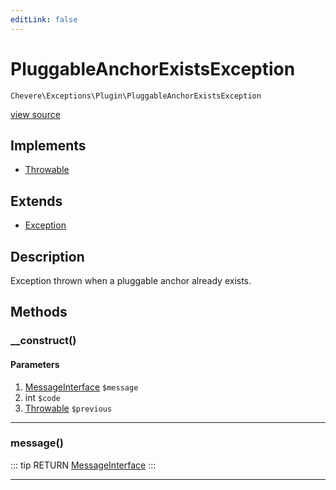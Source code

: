 ```yaml
---
editLink: false
---
```


# PluggableAnchorExistsException

`Chevere\Exceptions\Plugin\PluggableAnchorExistsException`

[view source](https://github.com/chevere/chevere/blob/master/exceptions/Plugin/PluggableAnchorExistsException.php)

## Implements

- [Throwable](https://www.php.net/manual/class.throwable)

## Extends

- [Exception](../Core/Exception.md)

## Description

Exception thrown when a pluggable anchor already exists.

## Methods

### __construct()

#### Parameters

1. [MessageInterface](../../Interfaces/Message/MessageInterface.md) `$message`
2. int `$code`
3. [Throwable](https://www.php.net/manual/class.throwable) `$previous`

---

### message()

::: tip RETURN
[MessageInterface](../../Interfaces/Message/MessageInterface.md)
:::

---
